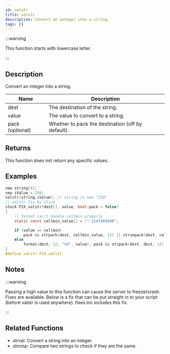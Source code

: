 ```yaml
---
id: valstr
title: valstr
description: Convert an integer into a string.
tags: []
---
```


:::warning

This function starts with lowercase letter.

:::

## Description

Convert an integer into a string.

| Name            | Description                                       |
| --------------- | ------------------------------------------------- |
| dest            | The destination of the string.                    |
| value           | The value to convert to a string.                 |
| pack (optional) | Whether to pack the destination (off by default). |

## Returns

This function does not return any specific values.

## Examples

```c
new string[4];
new iValue = 250;
valstr(string,iValue); // string is now "250"
// valstr fix by Slice
stock FIX_valstr(dest[], value, bool:pack = false)
{
    // format can't handle cellmin properly
    static const cellmin_value[] = !"-2147483648";

    if (value == cellmin)
        pack && strpack(dest, cellmin_value, 12) || strunpack(dest, cellmin_value, 12);
    else
        format(dest, 12, "%d", value), pack && strpack(dest, dest, 12);
}
#define valstr FIX_valstr
```

## Notes

:::warning

Passing a high value to this function can cause the server to freeze/crash. Fixes are available. Below is a fix that can be put straight in to your script (before valstr is used anywhere). fixes.inc includes this fix.

:::

## Related Functions

- strval: Convert a string into an integer.
- strcmp: Compare two strings to check if they are the same.
